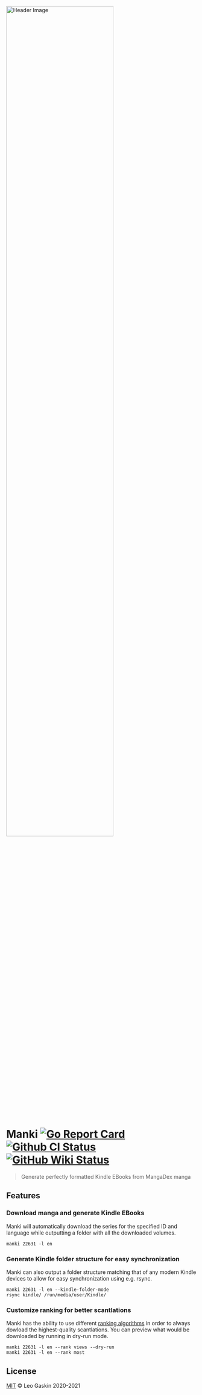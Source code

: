 <a href="https://mangadex.org/title/22631"><img src="./.github/header.jpg" alt="Header Image" width="75%"></a>

<h1>
  <span>Manki</span>
  <a href="https://goreportcard.com/report/github.com/leotaku/manki">
    <img src="https://goreportcard.com/badge/github.com/leotaku/manki?style=flat-square" alt="Go Report Card">
  </a>
  <a href="https://github.com/leotaku/manki/actions">
    <img src="https://img.shields.io/github/workflow/status/leotaku/manki/check?label=check&logo=github&logoColor=white&style=flat-square" alt="Github CI Status">
  </a>
  <a href="https://github.com/leotaku/manki/wiki/Home">
    <img src="https://img.shields.io/github/workflow/status/leotaku/manki/wiki?label=wiki&color=blue&logo=gitbook&logoColor=white&style=flat-square" alt="GitHub Wiki Status">
  <a/>
</h1>

> Generate perfectly formatted Kindle EBooks from MangaDex manga

## Features

### Download manga and generate Kindle EBooks

Manki will automatically download the series for the specified ID and language while outputting a folder with all the downloaded volumes.

``` shell
manki 22631 -l en
```

### Generate Kindle folder structure for easy synchronization

Manki can also output a folder structure matching that of any modern Kindle devices to allow for easy synchronization using e.g. rsync.

``` shell
manki 22631 -l en --kindle-folder-mode
rsync kindle/ /run/media/user/Kindle/
```

### Customize ranking for better scantlations

Manki has the ability to use different [ranking algorithms](https://github.com/leotaku/manki/wiki/Ranking) in order to always dowload the highest-quality scantlations.
You can preview what would be downloaded by running in dry-run mode.

``` shell
manki 22631 -l en --rank views --dry-run
manki 22631 -l en --rank most
```

## License

[MIT](./LICENSE) © Leo Gaskin 2020-2021
